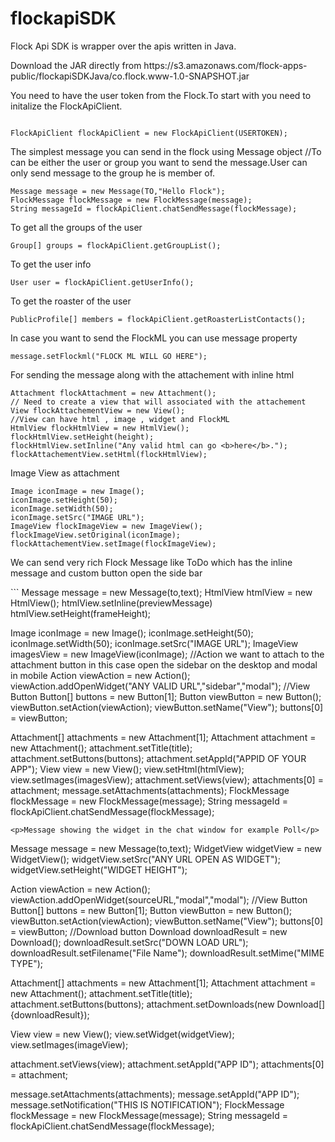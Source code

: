 # flockapiSDK
Flock Api SDK is wrapper over the apis written in Java.

<p>Download the JAR directly from  	
https://s3.amazonaws.com/flock-apps-public/flockapiSDKJava/co.flock.www-1.0-SNAPSHOT.jar </p>


You need to have the user token from the Flock.To start with you need to initalize the FlockApiClient.
```

FlockApiClient flockApiClient = new FlockApiClient(USERTOKEN); 
```
 
 The simplest message you can send in the flock using Message object
 //To can be either the user or group you want to send the message.User can only send message to the group he is member of.<br/>
 ```
Message message = new Message(TO,"Hello Flock");
FlockMessage flockMessage = new FlockMessage(message);
String messageId = flockApiClient.chatSendMessage(flockMessage);
 ```
 To get all the groups of the user
```
Group[] groups = flockApiClient.getGroupList();
```
To get the user info
```
User user = flockApiClient.getUserInfo();
```
To get the roaster of the user
```
PublicProfile[] members = flockApiClient.getRoasterListContacts();
```
In case you want to send the FlockML you can use message property
 ```
message.setFlockml("FLOCK ML WILL GO HERE"); 
 ```
For sending the message along with the attachement with inline html
 ```
 Attachment flockAttachment = new Attachment();
// Need to create a view that will associated with the attachement
View flockAttachementView = new View();
//View can have html , image , widget and FlockML
HtmlView flockHtmlView = new HtmlView();
flockHtmlView.setHeight(height);
flockHtmlView.setInline("Any valid html can go <b>here</b>.");
flockAttachementView.setHtml(flockHtmlView);
 ```
 <p>Image View as attachment</p>
 
 ```
Image iconImage = new Image();
iconImage.setHeight(50);
iconImage.setWidth(50);
iconImage.setSrc("IMAGE URL");
ImageView flockImageView = new ImageView();
flockImageView.setOriginal(iconImage);
flockAttachementView.setImage(flockImageView);
```
<p>We can send very rich Flock Message like ToDo which has the inline message and custom button open the side bar</p>
```
Message message = new Message(to,text);
HtmlView htmlView = new HtmlView();
htmlView.setInline(previewMessage)
htmlView.setHeight(frameHeight);
        
Image iconImage = new Image();
iconImage.setHeight(50);
iconImage.setWidth(50);
iconImage.setSrc("IMAGE URL");
ImageView imagesView = new ImageView(iconImage);
//Action we want to attach to the attachment button in this case open the sidebar on the desktop and modal in mobile
Action viewAction = new Action();
viewAction.addOpenWidget("ANY VALID URL","sidebar","modal");
//View Button
Button[] buttons = new Button[1];
Button viewButton = new Button();
viewButton.setAction(viewAction);
viewButton.setName("View");
buttons[0] = viewButton;

Attachment[] attachments = new Attachment[1];
Attachment attachment = new Attachment();
attachment.setTitle(title);
attachment.setButtons(buttons);
attachment.setAppId("APPID OF YOUR APP");
View view = new View();
view.setHtml(htmlView);
view.setImages(imagesView);
attachment.setViews(view);
attachments[0] = attachment;
message.setAttachments(attachments);
FlockMessage flockMessage = new FlockMessage(message);
String messageId = flockApiClient.chatSendMessage(flockMessage);
  ```
<p>Message showing the widget in the chat window for example Poll</p>
  ```
Message message = new Message(to,text);
WidgetView widgetView = new WidgetView();
widgetView.setSrc("ANY URL OPEN AS WIDGET");
widgetView.setHeight("WIDGET HEIGHT");

Action viewAction = new Action();
viewAction.addOpenWidget(sourceURL,"modal","modal");
//View Button
Button[] buttons = new Button[1];
Button viewButton = new Button();
viewButton.setAction(viewAction);
viewButton.setName("View");
buttons[0] = viewButton;
//Download button 
Download downloadResult = new Download();
downloadResult.setSrc("DOWN LOAD URL");
downloadResult.setFilename("File Name");
downloadResult.setMime("MIME TYPE");

Attachment[] attachments = new Attachment[1];
Attachment attachment = new Attachment();
attachment.setTitle(title);
attachment.setButtons(buttons);
attachment.setDownloads(new Download[]{downloadResult});

View view = new View();
view.setWidget(widgetView);
view.setImages(imageView);


attachment.setViews(view);
attachment.setAppId("APP ID");
attachments[0] = attachment;


message.setAttachments(attachments);
message.setAppId("APP ID");
message.setNotification("THIS IS NOTIFICATION");
FlockMessage flockMessage = new FlockMessage(message);
String messageId = flockApiClient.chatSendMessage(flockMessage);
```
